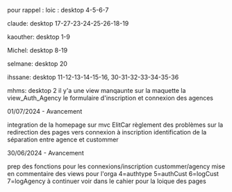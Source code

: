 pour rappel :
loic :
desktop 4-5-6-7

claude:
desktop 17-27-23-24-25-26-18-19

kaouther:
desktop 1-9

Michel:
desktop 8-19

selmane:
desktop 20

ihssane:
desktop 11-12-13-14-15-16, 30-31-32-33-34-35-36

mhms:
desktop 2
il y'a une view manqaunte sur la maquette la view_Auth_Agency le formulaire d'inscription et connexion des agences

01/07/2024 - Avancement

integration de la homepage sur mvc ElitCar
règlement des problèmes sur la redirection des pages vers connexion à inscription identification de la séparation entre agence et custommer

30/06/2024 - Avancement

prep des fonctions pour les connexions/inscription custommer/agency mise en commentaire des views pour l'orga
4=authtype
5=authCust
6=logCust
7=logAgency
à continuer
voir dans le cahier pour la loique des pages
